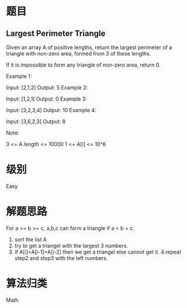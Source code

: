 # 题目
## Largest Perimeter Triangle
Given an array A of positive lengths, return the largest perimeter of a triangle with non-zero area, formed from 3 of these lengths.

If it is impossible to form any triangle of non-zero area, return 0.

 

Example 1:

Input: [2,1,2]
Output: 5
Example 2:

Input: [1,2,1]
Output: 0
Example 3:

Input: [3,2,3,4]
Output: 10
Example 4:

Input: [3,6,2,3]
Output: 8


Note:

3 <= A.length <= 10000
1 <= A[i] <= 10^6



# 级别 
Easy

# 解题思路

For a >= b >= c, a,b,c can form a triangle if a < b + c.
1. sort the list A
2. try to get a triangel with the largest 3 numbers.
3. if A[i]<A[i-1]+A[i-2] then we get a triangel
else cannot get it.
4.repeat step2 and step3 with the left numbers.




# 算法归类
Math

